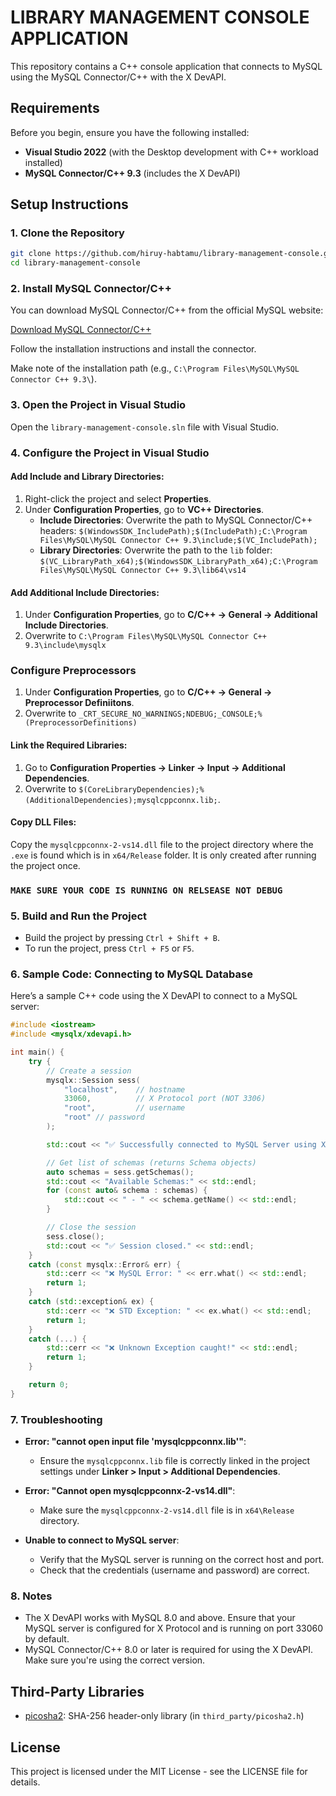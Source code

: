 # LIBRARY MANAGEMENT CONSOLE APPLICATION

This repository contains a C++ console application that connects to MySQL using the MySQL Connector/C++ with the X DevAPI.

## Requirements

Before you begin, ensure you have the following installed:

- **Visual Studio 2022** (with the Desktop development with C++ workload installed)
- **MySQL Connector/C++ 9.3** (includes the X DevAPI)


## Setup Instructions

### 1. Clone the Repository

```bash
git clone https://github.com/hiruy-habtamu/library-management-console.git
cd library-management-console
```

### 2. Install MySQL Connector/C++

You can download MySQL Connector/C++ from the official MySQL website:

[Download MySQL Connector/C++](https://dev.mysql.com/downloads/connector/cpp/)

Follow the installation instructions and install the connector.

Make note of the installation path (e.g., `C:\Program Files\MySQL\MySQL Connector C++ 9.3\`).

### 3. Open the Project in Visual Studio

Open the `library-management-console.sln` file with Visual Studio.

### 4. Configure the Project in Visual Studio

#### Add Include and Library Directories:


1. Right-click the project and select **Properties**.
2. Under **Configuration Properties**, go to **VC++ Directories**.
   - **Include Directories**: Overwrite  the path to MySQL Connector/C++ headers: `$(WindowsSDK_IncludePath);$(IncludePath);C:\Program Files\MySQL\MySQL Connector C++ 9.3\include;$(VC_IncludePath);`
   - **Library Directories**: Overwrite the path to the `lib` folder: `$(VC_LibraryPath_x64);$(WindowsSDK_LibraryPath_x64);C:\Program Files\MySQL\MySQL Connector C++ 9.3\lib64\vs14`
  
#### Add Additional Include Directories:
1. Under **Configuration Properties**, go to **C/C++ -> General -> Additional Include Directories**.
2. Overwrite to `C:\Program Files\MySQL\MySQL Connector C++ 9.3\include\mysqlx`

### Configure Preprocessors
1. Under **Configuration Properties**, go to **C/C++ -> General -> Preprocessor Definiitons**.
2. Overwrite to `_CRT_SECURE_NO_WARNINGS;NDEBUG;_CONSOLE;%(PreprocessorDefinitions)`

#### Link the Required Libraries:

1. Go to **Configuration Properties → Linker → Input → Additional Dependencies**.
2. Overwrite to `$(CoreLibraryDependencies);%(AdditionalDependencies);mysqlcppconnx.lib;`.

#### Copy DLL Files:

Copy the `mysqlcppconnx-2-vs14.dll` file to the project directory where the `.exe` is found which is in `x64/Release` folder. It is only created after running the project once.

### `MAKE SURE YOUR CODE IS RUNNING ON RELSEASE NOT DEBUG` 

### 5. Build and Run the Project

- Build the project by pressing `Ctrl + Shift + B`.
- To run the project, press `Ctrl + F5` or `F5`.

### 6. Sample Code: Connecting to MySQL Database

Here’s a sample C++ code using the X DevAPI to connect to a MySQL server:

```cpp
#include <iostream>
#include <mysqlx/xdevapi.h>

int main() {
    try {
        // Create a session
        mysqlx::Session sess(
            "localhost",    // hostname
            33060,          // X Protocol port (NOT 3306)
            "root",         // username
            "root" // password
        );

        std::cout << "✅ Successfully connected to MySQL Server using X DevAPI!" << std::endl;

        // Get list of schemas (returns Schema objects)
        auto schemas = sess.getSchemas();
        std::cout << "Available Schemas:" << std::endl;
        for (const auto& schema : schemas) {
            std::cout << " - " << schema.getName() << std::endl;
        }

        // Close the session
        sess.close();
        std::cout << "✅ Session closed." << std::endl;
    }
    catch (const mysqlx::Error& err) {
        std::cerr << "❌ MySQL Error: " << err.what() << std::endl;
        return 1;
    }
    catch (std::exception& ex) {
        std::cerr << "❌ STD Exception: " << ex.what() << std::endl;
        return 1;
    }
    catch (...) {
        std::cerr << "❌ Unknown Exception caught!" << std::endl;
        return 1;
    }

    return 0;
}

```

### 7. Troubleshooting

- **Error: "cannot open input file 'mysqlcppconnx.lib'"**:
  - Ensure the `mysqlcppconnx.lib` file is correctly linked in the project settings under **Linker > Input > Additional Dependencies**.

- **Error: "Cannot open mysqlcppconnx-2-vs14.dll"**:
  - Make sure the `mysqlcppconnx-2-vs14.dll` file is in `x64\Release` directory.

- **Unable to connect to MySQL server**:
  - Verify that the MySQL server is running on the correct host and port.
  - Check that the credentials (username and password) are correct.

### 8. Notes

- The X DevAPI works with MySQL 8.0 and above. Ensure that your MySQL server is configured for X Protocol and is running on port 33060 by default.
- MySQL Connector/C++ 8.0 or later is required for using the X DevAPI. Make sure you're using the correct version.

## Third-Party Libraries

- [picosha2](https://github.com/okdshin/PicoSHA2): SHA-256 header-only library (in `third_party/picosha2.h`)


## License

This project is licensed under the MIT License - see the LICENSE file for details.
